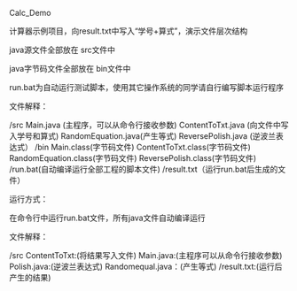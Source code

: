 Calc_Demo

计算器示例项目，向result.txt中写入“学号+算式”，演示文件层次结构

java源文件全部放在 src文件中

java字节码文件全部放在 bin文件中

run.bat为自动运行测试脚本，使用其它操作系统的同学请自行编写脚本运行程序

文件解释：

/src
    Main.java (主程序，可以从命令行接收参数)
    ContentToTxt.java (向文件中写入学号和算式)
    RandomEquation.java(产生等式)
    ReversePolish.java (逆波兰表达式）
/bin
    Main.class(字节码文件)
    ContentToTxt.class(字节码文件)
    RandomEquation.class(字节码文件)
    ReversePolish.class(字节码文件)
/run.bat(自动编译运行全部工程的脚本文件)
/result.txt（运行run.bat后生成的文件）

运行方式：

在命令行中运行run.bat文件，所有java文件自动编译运行

文件解释：

/src ContentToTxt:(将结果写入文件) Main.java:(主程序可以从命令行接收参数) Polish.java:(逆波兰表达式) Randomequal.java：(产生等式) /result.txt:(运行后产生的结果)

